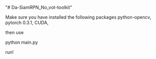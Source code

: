 "# Da-SiamRPN_No_vot-toolkit" 

Make sure you have installed the following packages
python-opencv,
pytorch 0.3.1,
CUDA,

then use 
 
python main.py
 
run!
